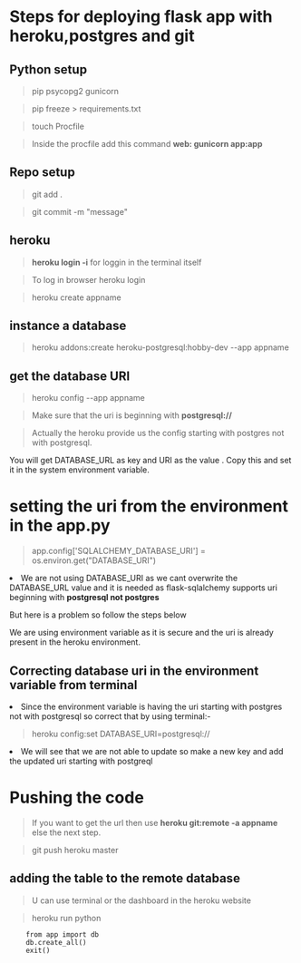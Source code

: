 # Steps for deploying flask app with heroku,postgres and git

## Python setup
> pip psycopg2  gunicorn

> pip freeze > requirements.txt

> touch Procfile

> Inside the procfile add this command <b>web: gunicorn app:app</b>

## Repo setup
> git add .

> git commit -m "message"

## heroku 
> <b>heroku login -i</b> for loggin in the terminal itself

> To log in browser heroku login

> heroku create appname

## instance a database
> heroku addons:create heroku-postgresql:hobby-dev --app appname

## get the database URI
> heroku config --app appname

> Make sure that the uri is beginning with <b>postgresql://</b>

> Actually the heroku provide us the config starting with postgres not with postgresql.

<p>You will get DATABASE_URL as key and URI as the value . Copy this and set it in the system environment variable.</p>

# setting the uri from the environment in the app.py
> app.config['SQLALCHEMY_DATABASE_URI'] = os.environ.get("DATABASE_URI")
<li>We are not using DATABASE_URI as we cant overwrite the DATABASE_URL value and it is needed as flask-sqlalchemy supports uri beginning with <b>postgresql not postgres</b> </li>
<p>But here is a problem so follow the steps below</p>
<p>We are using environment variable as it is secure and the uri is already present in the heroku environment.</p>

## Correcting database uri in the environment variable from terminal
<li>Since the environment variable is having the uri starting with postgres not with postgresql so correct that by using terminal:- </li>

> heroku config:set DATABASE_URI=postgresql://

<li>We will see that we are not able to update so make a new key and add the updated uri starting with postgreql </li>

# Pushing the code
> If you want to get the url then use <b>heroku git:remote -a appname</b> else the next step.

> git push heroku master

## adding the table to the remote database
> U can use terminal or the dashboard in the heroku website

> heroku run python
```
    from app import db
    db.create_all()
    exit()
```

